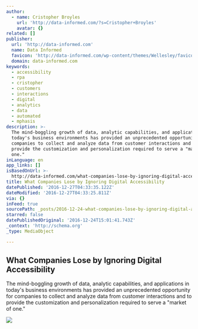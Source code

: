 ```yaml
---
author:
  - name: Cristopher Broyles
    url: 'http://data-informed.com/?s=Cristopher+Broyles'
    avatar: {}
related: []
publisher:
  url: 'http://data-informed.com'
  name: Data Informed
  favicon: 'http://data-informed.com/wp-content/themes/Wellesley/favicon.ico'
  domain: data-informed.com
keywords:
  - accessibility
  - rpa
  - cristopher
  - customers
  - interactions
  - digital
  - analytics
  - data
  - automated
  - mphasis
description: >-
  The mind-boggling growth of data, analytic capabilities, and applications in
  today's business environments has provided an unprecedented opportunity for
  companies to collect and analyze data from customer interactions and to
  provide the customization and personalization required to serve a "market of
  one."
inLanguage: en
app_links: []
isBasedOnUrl: >-
  http://data-informed.com/what-companies-lose-by-ignoring-digital-accessibility/
title: What Companies Lose by Ignoring Digital Accessibility
datePublished: '2016-12-27T04:33:35.122Z'
dateModified: '2016-12-27T04:33:25.811Z'
via: {}
inFeed: true
sourcePath: _posts/2016-12-24-what-companies-lose-by-ignoring-digital-accessibility.md
starred: false
datePublishedOriginal: '2016-12-24T15:01:41.743Z'
_context: 'http://schema.org'
_type: MediaObject

---
```

<article style=""><h1>What Companies Lose by Ignoring Digital Accessibility</h1><p>The mind-boggling growth of data, analytic capabilities, and applications in today's business environments has provided an unprecedented opportunity for companies to collect and analyze data from customer interactions and to provide the customization and personalization required to serve a "market of one."</p><img src="http://data-informed.com/wp-content/uploads/2015/08/customer-feature-2.jpg" /></article>